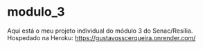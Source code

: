 # modulo_3<br>
Aqui está o meu projeto individual do módulo 3 do Senac/Resília. <br>
Hospedado na Heroku: https://gustavosscerqueira.onrender.com/
